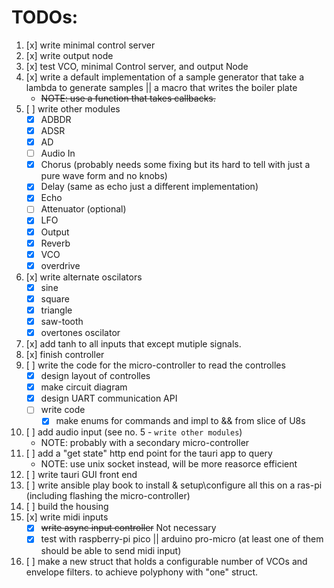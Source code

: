 # TODOs:

1. [x] write minimal control server
2. [x] write output node
3. [x] test VCO, minimal Control server, and output Node
4. [x] write a default implementation of a sample generator that take a lambda to generate samples || a macro that writes the boiler plate
    - ~~NOTE: use a function that takes callbacks.~~
5. [ ] write other modules
    - [x] ADBDR
    - [x] ADSR
    - [x] AD
    - [ ] Audio In 
    - [x] Chorus (probably needs some fixing but its hard to tell with just a pure wave form and no knobs)
    - [x] Delay (same as echo just a different implementation)
    - [x] Echo
    - [ ] Attenuator (optional)
    - [x] LFO
    <!-- - [ ] Mid-Pass -->
    - [x] Output
    - [x] Reverb
    - [x] VCO
    - [x] overdrive
6. [x] write alternate oscilators
    - [x] sine
    - [x] square
    - [x] triangle
    - [x] saw-tooth
    - [x] overtones oscilator
7. [x] add tanh to all inputs that except mutiple signals.
8. [x] finish controller
9. [ ] write the code for the micro-controller to read the controlles
    - [x] design layout of controlles
    - [x] make circuit diagram
    - [x] design UART communication API
    - [ ] write code
        - [x] make enums for commands and impl to && from slice of U8s
10. [ ] add audio input (see no. 5 - `write other modules`)
    - NOTE: probably with a secondary micro-controller
11. [ ] add a "get state" http end point for the tauri app to query
    - NOTE: use unix socket instead, will be more reasorce efficient
12. [ ] write tauri GUI front end
13. [ ] write ansible play book to install & setup\configure all this on a ras-pi (including flashing the micro-controller)
14. [ ] build the housing
15. [x] write midi inputs
    - [x] ~~write async input controller~~ Not necessary
    - [x] test with raspberry-pi pico || arduino pro-micro (at least one of them should be able to send midi input)
16. [ ] make a new struct that holds a configurable number of VCOs and envelope filters. to achieve polyphony with "one" struct.
